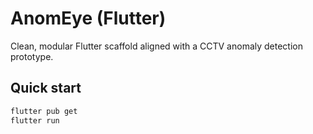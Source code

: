 # AnomEye (Flutter)

Clean, modular Flutter scaffold aligned with a CCTV anomaly detection prototype.

## Quick start
```bash
flutter pub get
flutter run
```
